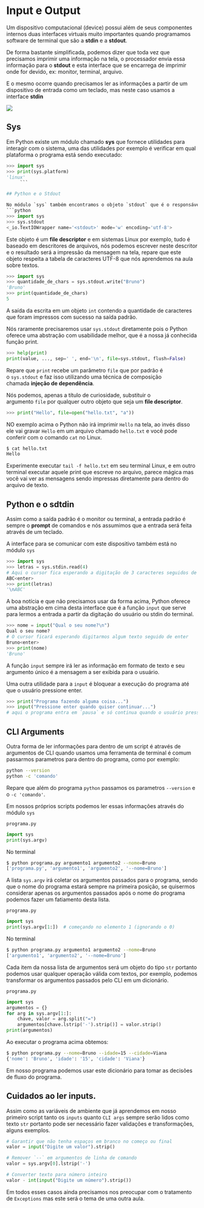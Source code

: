 # Input e Output

Um dispositivo computacional (device) possui além de seus componentes internos duas interfaces virtuais muito importantes quando programamos software de terminal que são a **stdin** e a **stdout**.

De forma bastante simplificada, podemos dizer que toda vez que precisamos imprimir uma informação na tela, o processador envia essa informação para o **stdout** e esta interface que se encarrega de imprimir onde for devido, ex: monitor, terminal, arquivo.

E o mesmo ocorre quando precisamos ler as informações a partir de um dispositivo de entrada como um teclado, mas neste caso usamos a interface **stdin**

![](https://cdn.fs.teachablecdn.com/ADNupMnWyR7kCWRvm76Laz/https://www.filepicker.io/api/file/6XdB6CxBS7q4L0ofqkQO)

## Sys

Em Python existe um módulo chamado **sys** que fornece utilidades para interagir com o sistema, uma das utilidades por exemplo é verificar em qual plataforma o programa está sendo executado:
```python
>>> import sys
>>> print(sys.platform)
'linux'
	 ```

## Python e o Stdout

No módulo `sys` também encontramos o objeto `stdout` que é o responsável por se comunicar via texto com a respectiva interface.
```python
>>> import sys
>>> sys.stdout
<_io.TextIOWrapper name='<stdout>' mode='w' encoding='utf-8'>
```

Este objeto é um **file descriptor** e em sistemas Linux por exemplo, tudo é baseado em descritores de arquivos, nós podemos escrever neste descritor e o resultado será a impressão da mensagem na tela, repare que este objeto respeita a tabela de caracteres UTF-8 que nós aprendemos na aula sobre textos.
```python
>>> import sys
>>> quantidade_de_chars = sys.stdout.write("Bruno")
'Bruno'
>>> print(quantidade_de_chars)
5
```

A saída da escrita em um objeto `int` contendo a quantidade de caracteres que foram impressos com sucesso na saída padrão.

Nós raramente precisaremos usar `sys.stdout` diretamente pois o Python oferece uma abstração com usabilidade melhor, que é a nossa já conhecida função print.
```python
>>> help(print)
print(value, ..., sep=' ', end='\n', file=sys.stdout, flush=False)
```

Repare que `print` recebe um parâmetro `file` que por padrão é o `sys.stdout` e faz isso utilizando uma técnica de composição chamada **injeção de dependência**.

Nós podemos, apenas a título de curiosidade, substituir o argumento `file` por qualquer outro objeto que seja um **file descriptor**.
```python
>>> print("Hello", file=open("hello.txt", "a"))
```

NO exemplo acima o Python não irá imprimir `Hello` na tela, ao invés disso ele vai gravar `Hello` em um arquivo chamado `hello.txt` e você pode conferir com o comando `cat` no Linux.
```bash
$ cat hello.txt
Hello
```

Experimente executar `tail -f hello.txt` em seu terminal Linux, e em outro terminal executar aquele print que escreve no arquivo, parece mágica mas você vai ver as mensagens sendo impressas diretamente para dentro do arquivo de texto.

## Python e o sdtdin

Assim como a saída padrão é o monitor ou terminal, a entrada padrão é sempre o **prompt** de comandos e nós assumimos que a entrada será feita através de um teclado.

A interface para se comunicar com este dispositivo também está no módulo `sys`
```python
>>> import sys
>>> letras = sys.stdin.read(4)
# Aqui o cursor fica esperando a digitação de 3 caracteres seguidos de enter
ABC<enter>
>>> print(letras)
'\nABC'
```

A boa notícia e que não precisamos usar da forma acima, Python oferece uma abstração em cima desta interface que é a função `input` que serve para lermos a entrada a partir da digitação do usuário ou stdin do terminal.
```python
>>> nome = input("Qual o seu nome?\n")
Qual o seu nome?
# O cursor ficará esperando digitarmos algum texto seguido de enter
Bruno<enter>
>>> print(nome)
'Bruno'
```

A função `input` sempre irá ler as informação em formato de texto e seu argumento único é a mensagem a ser exibida para o usuário.

Uma outra utilidade para a `input` é bloquear a execução do programa até que o usuário pressione enter.
```python
>>> print("Programa fazendo alguma coisa...")
>>> input("Pressione enter quando quiser continuar...")
# aqui o programa entra em `pausa` e só continua quando o usuário pressionar enter
```

## CLI Arguments

Outra forma de ler informações para dentro de um script é através de argumentos de CLI quando usamos uma ferramenta de terminal é comum passarmos parametros para dentro do programa, como por exemplo:
```bash
python --version
python -c 'comando'
```

Repare que além do programa `python` passamos os parametros `--version` e o `-c 'comando'`.

Em nossos próprios scripts podemos ler essas informações através do módulo `sys`

`programa.py`
```python
import sys
print(sys.argv)
```

No terminal
```bash
$ python programa.py argumento1 argumento2 --nome=Bruno
['programa.py', 'argumento1', 'argumento2', '--nome=Bruno']
```

A lista `sys.argv` irá coletar os argumentos passados para o programa, sendo que o nome do programa estará sempre na primeira posição, se quisermos considerar apenas os argumentos passados após o nome do programa podemos fazer um fatiamento desta lista.

`programa.py`
```python
import sys
print(sys.argv[1:])  # começando no elemento 1 (ignorando o 0)
```

No terminal
```bash
$ python programa.py argumento1 argumento2 --nome=Bruno
['argumento1', 'argumento2', '--nome=Bruno']
```

Cada item da nossa lista de argumentos será um objeto do tipo `str` portanto podemos usar qualquer operação válida com textos, por exemplo, podemos transformar os argumentos passados pelo CLI em um dicionário.

`programa.py`
```python
import sys
argumentos = {}
for arg in sys.argv[1:]:
    chave, valor = arg.split("=")
    argumentos[chave.lstrip('-').strip()] = valor.strip()
print(argumentos)
```

Ao executar o programa acima obtemos:
```bash
$ python programa.py --nome=Bruno --idade=15 --cidade=Viana
{'nome': 'Bruno', 'idade': '15', 'cidade': 'Viana'}
```

Em nosso programa podemos usar este dicionário para tomar as decisões de fluxo do programa.

## Cuidados ao ler inputs.

Assim como as variáveis de ambiente que já aprendemos em nosso primeiro script tanto os `inputs` quanto `CLI args` sempre serão lidos como texto `str` portanto pode ser necessário fazer validações e transformações, alguns exemplos.
```python
# Garantir que não tenha espaços em branco no começo ou final
valor = input("Digite um valor").strip()

# Remover `--` em argumentos de linha de comando
valor = sys.argv[0].lstrip('-')

# Converter texto para número inteiro
valor - int(input("Digite um número").strip())
```

Em todos esses casos ainda precisamos nos preocupar com o tratamento de `Exceptions` mas este será o tema de uma outra aula.
